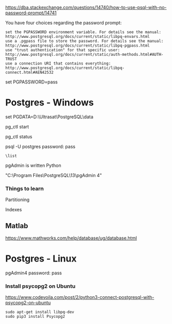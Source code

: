 


https://dba.stackexchange.com/questions/14740/how-to-use-psql-with-no-password-prompt/14741




You have four choices regarding the password prompt:

    set the PGPASSWORD environment variable. For details see the manual:
    http://www.postgresql.org/docs/current/static/libpq-envars.html
    use a .pgpass file to store the password. For details see the manual:
    http://www.postgresql.org/docs/current/static/libpq-pgpass.html
    use "trust authentication" for that specific user:
    http://www.postgresql.org/docs/current/static/auth-methods.html#AUTH-TRUST
    use a connection URI that contains everything:
    http://www.postgresql.org/docs/current/static/libpq-connect.html#AEN42532


	
	
set PGPASSWORD=pass
	
# Postgres - Windows

set PGDATA=D:\Ultrasat\PostgreSQL\data

pg_ctl start

pg_ctl status

psql -U postgres
password: pass

	\list



pgAdmin is written Python

"C:\Program Files\PostgreSQL\13\pgAdmin 4"


### Things to learn

Partitioning

Indexes



## Matlab 

https://www.mathworks.com/help/database/ug/database.html


# Postgres - Linux


pgAdmin4 password: pass



### Install psycopg2 on Ubuntu

https://www.codevoila.com/post/2/python3-connect-postgresql-with-psycopg2-on-ubuntu

	sudo apt-get install libpq-dev
	sudo pip3 install Psycopg2


